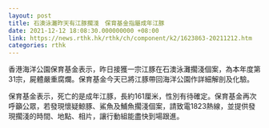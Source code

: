 ```yaml
---
layout: post
title: 石澳泳灘昨天有江豚擱淺　保育基金指屬成年江豚
date: 2021-12-12 18:08:30.000000000 +08:00
link: https://news.rthk.hk/rthk/ch/component/k2/1623863-20211212.htm
categories: rthk
---
```


香港海洋公園保育基金表示，昨日接獲一宗江豚在石澳泳灘擱淺個案，為本年度第31宗，屍體嚴重腐爛。保育基金今天已將江豚帶回海洋公園作詳細解剖及化驗。

保育基金表示，死亡的是成年江豚，長約161厘米，性別有待確定。保育基金再次呼籲公眾，若發現懷疑鯨豚、鯊魚及鯆魚擱淺個案，請致電1823熱線，並提供發現擱淺的時間、地點、相片，讓行動組能盡快到場跟進。
